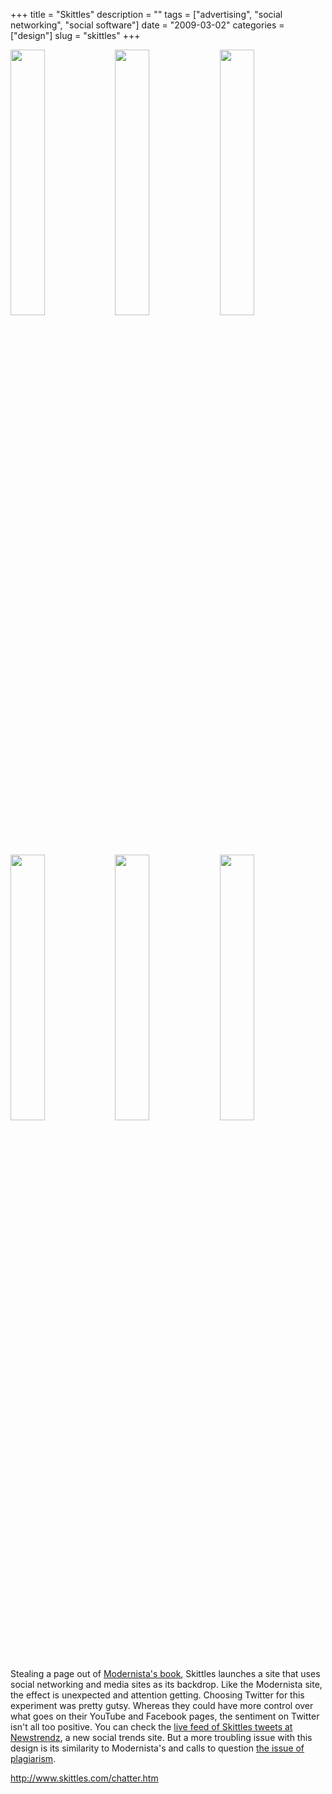 +++
title = "Skittles"
description = ""
tags = ["advertising", "social networking", "social software"]
date = "2009-03-02"
categories = ["design"]
slug = "skittles"
+++


<div id="screens-thumbs" class="clearfix mt1-5">
<a href="//konigi.com/media/design/skittles-1.jpg" class="group" rel="group"><img src="//konigi.com/media/design/skittles-1.png" alt="" class="thumb" style="width: 33%; max-width: 33%;padding: 0 1px 1px 0" /></a><a href="//konigi.com/media/design/skittles-2.jpg" class="group" rel="group"><img src="//konigi.com/media/design/skittles-2.png" alt="" class="thumb" style="width: 33%; max-width: 33%;padding: 0 1px 1px 0" /></a><a href="//konigi.com/media/design/skittles-3.jpg" class="group" rel="group"><img src="//konigi.com/media/design/skittles-3.png" alt="" class="thumb" style="width: 33%; max-width: 33%;padding: 0 1px 1px 0" /></a><a href="//konigi.com/media/design/skittles-4.jpg" class="group" rel="group"><img src="//konigi.com/media/design/skittles-4.png" alt="" class="thumb" style="width: 33%; max-width: 33%;padding: 0 1px 1px 0" /></a><a href="//konigi.com/media/design/skittles-5.jpg" class="group" rel="group"><img src="//konigi.com/media/design/skittles-5.png" alt="" class="thumb" style="width: 33%; max-width: 33%;padding: 0 1px 1px 0" /></a><a href="//konigi.com/media/design/skittles-6.jpg" class="group" rel="group"><img src="//konigi.com/media/design/skittles-6.png" alt="" class="thumb" style="width: 33%; max-width: 33%;padding: 0 1px 1px 0" /></a>
</div>   
<p>Stealing a page out of <a href="modernista.html">Modernista's book</a>, Skittles launches a site that uses social networking and media sites as its backdrop. Like the Modernista site, the effect is unexpected and attention getting. Choosing Twitter for this experiment was pretty gutsy. Whereas they could have more control over what goes on their YouTube and Facebook pages, the sentiment on Twitter isn't all too positive. You can check the <a href="http://newstrendz.com/trend/3343/skittles/twitter">live feed of Skittles tweets at Newstrendz</a>, a new social trends site. But a more troubling issue with this design is its similarity to Modernista's and calls to question <a href="../notebook/plagiarism-vs-inspiration.html">the issue of plagiarism</a>. </p>
<p><a href="http://www.skittles.com/chatter.htm">http://www.skittles.com/chatter.htm</a></p>  
